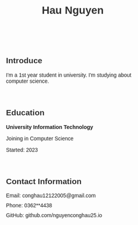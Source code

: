 
<html lang="en">
<head>
  <meta charset="UTF-8">
  <meta name="viewport" content="width=device-width, initial-scale=1.0">
  <title>Hau Nguyen - CV</title>
  <style>
    body {
      font-family: Arial, sans-serif;
      margin: 20px;
      display: flex;
      flex-direction: column;
      align-items: center;
    }

    header {
      text-align: center;
    }

    h1, h2 {
      color: #333;
    }

    section {
      margin-bottom: 20px;
      width: 70%; /* Đặt chiều rộng của section */
    }

    ul {
      list-style-type: none;
      padding: 0;
    }

    ul li {
      margin-bottom: 10px;
    }

    .education, .experience {
      margin-left: 20px;
    }
  </style>
</head>
<body>

  <header>
    <h1>Hau Nguyen</h1>
  </header>
  
  <section>
    <h2>Introduce</h2>
    <p>I'm a 1st year student in university. I'm studying about computer science.</p>
  </section>

  
  <section>
    <h2>Education</h2>
    <p><strong>University Information Technology</strong></p>
    <p>Joining in Computer Science</p>
    <p>Started: 2023</p>
  </section>

  <section>
    <h2>Contact Information</h2>
    <ul>
      <li>Email: conghau12122005@gmail.com</li>
      <li>Phone: 0362**4438</li>
      <li>GitHub: github.com/nguyenconghau25.io</li>
    </ul>
  </section>


</body>
</html>
